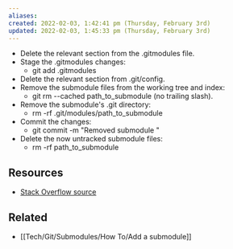 ```yaml
---
aliases: 
created: 2022-02-03, 1:42:41 pm (Thursday, February 3rd)
updated: 2022-02-03, 1:45:33 pm (Thursday, February 3rd)
---
```

- Delete the relevant section from the .gitmodules file.
- Stage the .gitmodules changes:
    - git add .gitmodules
- Delete the relevant section from .git/config.
- Remove the submodule files from the working tree and index:
    - git rm --cached path_to_submodule (no trailing slash).
- Remove the submodule's .git directory:
    - rm -rf .git/modules/path_to_submodule
- Commit the changes:
    - git commit -m "Removed submodule <name/>"
- Delete the now untracked submodule files:
    - rm -rf path_to_submodule

## Resources
- [Stack Overflow source](https://stackoverflow.com/questions/1260748/how-do-i-remove-a-submodule)

## Related
- [[Tech/Git/Submodules/How To/Add a submodule]]